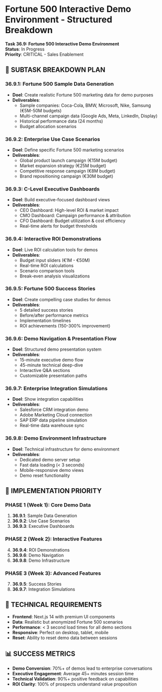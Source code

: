 # Fortune 500 Interactive Demo Environment - Structured Breakdown

**Task 36.9: Fortune 500 Interactive Demo Environment**  
**Status**: In Progress  
**Priority**: CRITICAL - Sales Enablement

## 🎯 **SUBTASK BREAKDOWN PLAN**

### **36.9.1: Fortune 500 Sample Data Generation**

- **Doel**: Create realistic Fortune 500 marketing data for demo purposes
- **Deliverables**:
  - Sample companies: Coca-Cola, BMW, Microsoft, Nike, Samsung (€5M-50M budgets)
  - Multi-channel campaign data (Google Ads, Meta, LinkedIn, Display)
  - Historical performance data (24 months)
  - Budget allocation scenarios

### **36.9.2: Enterprise Use Case Scenarios**

- **Doel**: Define specific Fortune 500 marketing scenarios
- **Deliverables**:
  - Global product launch campaign (€15M budget)
  - Market expansion strategy (€25M budget)
  - Competitive response campaign (€8M budget)
  - Brand repositioning campaign (€30M budget)

### **36.9.3: C-Level Executive Dashboards**

- **Doel**: Build executive-focused dashboard views
- **Deliverables**:
  - CEO Dashboard: High-level ROI & market impact
  - CMO Dashboard: Campaign performance & attribution
  - CFO Dashboard: Budget utilization & cost efficiency
  - Real-time alerts for budget thresholds

### **36.9.4: Interactive ROI Demonstrations**

- **Doel**: Live ROI calculation tools for demos
- **Deliverables**:
  - Budget input sliders (€1M - €50M)
  - Real-time ROI calculations
  - Scenario comparison tools
  - Break-even analysis visualizations

### **36.9.5: Fortune 500 Success Stories**

- **Doel**: Create compelling case studies for demos
- **Deliverables**:
  - 5 detailed success stories
  - Before/after performance metrics
  - Implementation timelines
  - ROI achievements (150-300% improvement)

### **36.9.6: Demo Navigation & Presentation Flow**

- **Doel**: Structured demo presentation system
- **Deliverables**:
  - 15-minute executive demo flow
  - 45-minute technical deep-dive
  - Interactive Q&A sections
  - Customizable presentation paths

### **36.9.7: Enterprise Integration Simulations**

- **Doel**: Show integration capabilities
- **Deliverables**:
  - Salesforce CRM integration demo
  - Adobe Marketing Cloud connection
  - SAP ERP data pipeline simulation
  - Real-time data warehouse sync

### **36.9.8: Demo Environment Infrastructure**

- **Doel**: Technical infrastructure for demo environment
- **Deliverables**:
  - Dedicated demo server setup
  - Fast data loading (< 3 seconds)
  - Mobile-responsive demo views
  - Demo reset functionality

## 🚀 **IMPLEMENTATION PRIORITY**

### **PHASE 1 (Week 1): Core Demo Data**

1. **36.9.1**: Sample Data Generation
2. **36.9.2**: Use Case Scenarios
3. **36.9.3**: Executive Dashboards

### **PHASE 2 (Week 2): Interactive Features**

4. **36.9.4**: ROI Demonstrations
5. **36.9.6**: Demo Navigation
6. **36.9.8**: Demo Infrastructure

### **PHASE 3 (Week 3): Advanced Features**

7. **36.9.5**: Success Stories
8. **36.9.7**: Integration Simulations

## 💼 **TECHNICAL REQUIREMENTS**

- **Frontend**: Next.js 14 with premium UI components
- **Data**: Realistic but anonymized Fortune 500 scenarios
- **Performance**: < 3 second load times for all demo sections
- **Responsive**: Perfect on desktop, tablet, mobile
- **Reset**: Ability to reset demo data between sessions

## 📊 **SUCCESS METRICS**

- **Demo Conversion**: 70%+ of demos lead to enterprise conversations
- **Executive Engagement**: Average 45+ minutes session time
- **Technical Validation**: 90%+ positive feedback on capabilities
- **ROI Clarity**: 100% of prospects understand value proposition
